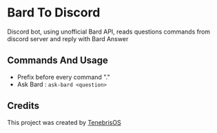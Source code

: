 # Bard To Discord
 Discord bot, using unofficial Bard API, reads questions commands from discord server and reply with Bard Answer
## Commands And Usage
- Prefix before every command "."
- Ask Bard : ```ask-bard <question> ```
## Credits 
This project was created by [TenebrisOS](https://github.com/TenebrisOS)
